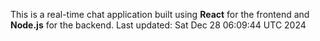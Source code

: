 This is a real-time chat application built using **React** for the frontend and **Node.js** for the backend.
Last updated: Sat Dec 28 06:09:44 UTC 2024
